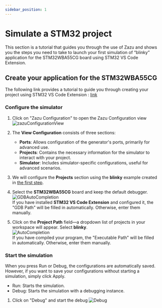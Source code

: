```yaml
---
sidebar_position: 1
---
```


# Simulate a STM32 project

This section is a tutorial that guides you through the use of Zazu and shows you the steps you need to take to launch your first simulation of “blinky” application for the STM32WBA55CG board using STM32 VS Code Extension.

## Create your application for the STM32WBA55CG

The following link provides a tutorial to guide you through creating your project using STM32 VS Code Extension : [link](https://community.st.com/t5/stm32-mcus/how-to-use-vs-code-with-stm32-microcontrollers/ta-p/742589)

### Configure the simulator

1. Click on "Zazu Configuration" to open the Zazu Configuration view
![zazuConfigurationView](/img/zazuConfigurationView.png)  

2. The **View Configuration** consists of three sections:  
    - **Ports**: Allows configuration of the generator's ports, primarily for advanced use.  
    - **Projects**: Contains the necessary information for the simulator to interact with your project.  
    - **Simulator**: Includes simulator-specific configurations, useful for advanced scenarios. 

3. We will configure the **Projects** section using the **blinky** example created in [the first step](#create-your-application-for-the-STM32WBA55CG). 

4. Select the **STM32WBA55CG** board and keep the default debugger.
 ![GDBAutoCompletion](/img/gdb-completion.gif)  
If you have installed **STM32 VS Code Extension** and configured it, the "GDB Path" will be filled in automatically. Otherwise, enter them manually.

6. Click on the **Project Path** field—a dropdown list of projects in your workspace will appear. Select **blinky**.  
![AutoCompletion](/img/exec-completion.gif)  
If you have compiled your program, the "Executable Path" will be filled in automatically. Otherwise, enter them manually.

### Start the simulation

When you press Run or Debug, the configurations are automatically saved. However, if you want to save your configurations without starting a simulation, simply click Apply.

- Run: Starts the simulation.
- Debug: Starts the simulation with a debugging instance.

1. Click on "Debug" and start the debug
![Debug](/img/debugwba55cg.png) 